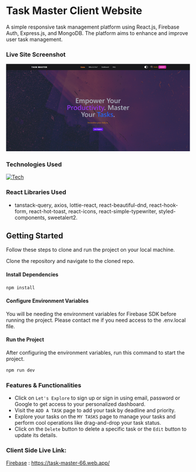 # Task Master Client Website

A simple responsive task management platform using React.js, Firebase Auth, Express.js, and MongoDB. The platform aims to enhance and improve user task management.

### Live Site Screenshot

![Alt text](taskmaster.png)

### Technologies Used

[![Tech](https://skillicons.dev/icons?i=js,react,tailwind,firebase,nodejs,express,mongodb&theme=dark)](https://skillicons.dev)

### React Libraries Used

- tanstack-query, axios, lottie-react, react-beautiful-dnd, react-hook-form, react-hot-toast, react-icons, react-simple-typewriter, styled-components, sweetalert2.

## Getting Started

Follow these steps to clone and run the project on your local machine.

Clone the repository and navigate to the cloned repo.

#### Install Dependencies

```bash
npm install
```

#### Configure Environment Variables

You will be needing the environment variables for Firebase SDK before running the project. Please contact me if you need access to the .env.local file.

#### Run the Project

After configuring the environment variables, run this command to start the project.

```bash
npm run dev
```

### Features & Functionalities

- Click on `Let's Explore` to sign up or sign in using email, password or Google to get access to your personalized dashboard.
- Visit the `ADD A TASK` page to add your task by deadline and priority.
- Explore your tasks on the `MY TASKS` page to manage your tasks and perform cool operations like drag-and-drop your task status.
- Click on the `Delete` button to delete a specific task or the `Edit` button to update its details.

### Client Side Live Link:

[Firebase](https://task-master-66.web.app/) : https://task-master-66.web.app/
